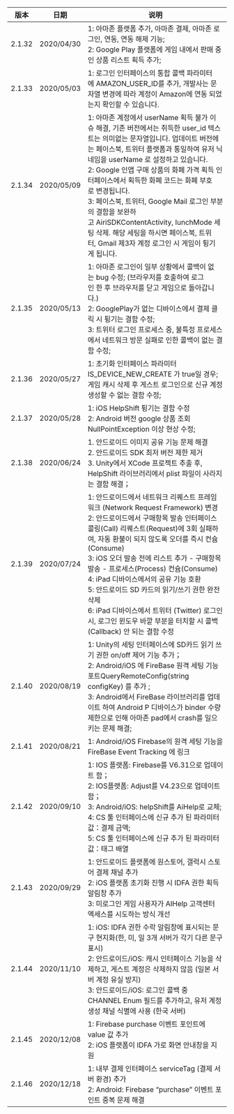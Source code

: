 |  版本   |  日期  |  说明 |
|  ----  | ----  |   ----  |
| 2.1.32  | 2020/04/30 | 1: 아마존 플랫폼 추가, 아마존 결제, 아마존 로그인, 연동, 연동 해제 기능;<br>2: Google Play 플랫폼에 게임 내에서 판매 중인 상품 리스트 획득 추가;  |
| 2.1.33  | 2020/05/03 | 1: 로그인 인터페이스의 통합 콜백 파라미터에 AMAZON_USER_ID를 추가, 개발사는 문자열 변경에 따라 계정이 Amazon에 연동 되었는지 확인할 수 있습니다.  |
| 2.1.34  | 2020/05/09 | 1: 아마존 계정에서 userName 획득 불가 이슈 해결, 기존 버전에서는 취득한 user_id 텍스트는 의미없는 문자열입니다. 업데이트 버전에는 페이스북, 트위터 플랫폼과 통일하여 유저 닉네임을 userName 로 설정하고 있습니다.<br> 2: Google 인앱 구매 상품의 화폐 가격 획득 인터페이스에서 획득한 화폐 코드는 화폐 부호로 변경됩니다.<br> 3: 페이스북, 트위터, Google Mail 로그인 부분의 결함을 보완하고 AiriSDKContentActivity, lunchMode 세팅 삭제. 해당 세팅을 하시면 페이스북, 트위터, Gmail 제3자 계정 로그인 시 ​​게임이 튕기게 됩니다. |
| 2.1.35  | 2020/05/13 | 1: 아마존 로그인이 일부 상황에서 콜백이 없는 bug 수정; (브라우저를 호출하여 로그인 한 후 브라우저를 닫고 게임으로 돌아갑니다.) <br>2: GooglePlay가 없는 디바이스에서 결제 클릭 시 튕기는 결함 수정;<br>3: 트위터 로그인 프로세스 중, 불특정 프로세스에서 네트워크 방문 실패로 인한 콜백이 없는 결함 수정;  |
| 2.1.36  | 2020/05/27 | 1: 초기화 인터페이스 파라미터 IS_DEVICE_NEW_CREATE 가 true일 경우; 게임 캐시 삭제 후 게스트 로그인으로 신규 계정 생성할 수 없는 결함 수정; |
| 2.1.37  | 2020/05/28 | 1: iOS HelpShift 튕기는 결함 수정<br>2: Android 버전 google 상품 조회 NullPointException 이상 현상 수정; |
| 2.1.38  | 2020/06/24 | 1. 안드로이드 이미지 공유 기능 문제 해결<br>2. 안드로이드 SDK 최저 버전 제한 제거<br>3. Unity에서 XCode 프로젝트 추출 후, HelpShift 라이브러리에서 plist 파일이 사라지는 결함 해결； |
| 2.1.39  | 2020/07/24 | 1: 안드로이드에서 네트워크 리퀘스트 프레임워크 (Network Request Framework) 변경<br>2: 안드로이드에서 구매항목 발송 인터페이스 콜링(Call) 리퀘스트(Request)에 3회 실패하여, 자동 환불이 되지 않도록 오더를 즉시 컨슘(Consume)<br>3: iOS 오더 발송 전에 리스트 추가 - 구매항목 발송 - 프로세스(Process) 컨슘(Consume) <br>4: iPad 디바이스에서의 공유 기능 호환<br>5: 안드로이드 SD 카드의 읽기/쓰기 권한 완전 삭제<br>6: iPad 디바이스에서 트위터 (Twitter) 로그인 시, 로그인 윈도우 바깥 부분을 터치할 시 콜백(Callback) 안 되는 결함 수정 |
| 2.1.40  | 2020/08/19 | 1: Unity의 세팅 인터페이스에 SD카드 읽기 쓰기 권한 on/off 제어 기능 추가；<br>2: Android/iOS 에 FireBase 원격 세팅 기능 포트QueryRemoteConfig(string configKey) 를 추가 ;<br>3: Android에서 FireBase 라이브러리를 업데이트 하여 Android P 디바이스가 binder 수량 제한으로 인해 아마존 pad에서 crash를 일으키는 문제 해결;|
| 2.1.41  | 2020/08/21 | 1: Android/iOS Firebase의 원격 세팅 기능을 FireBase Event Tracking 에 링크 |
| 2.1.42  | 2020/09/10 | 1: IOS 플랫폼: Firebase를 V6.31으로 업데이트 함；<br>2: IOS플랫폼: Adjust를 V4.23으로 업데이트 함；<br>3: Android/iOS: helpShift를 AiHelp로 교체;<br>4: CS 툴 인터페이스에 신규 추가 된 파라미터 값：결제 금액;<br>5: CS 툴 인터페이스에 신규 추가 된 파라미터 값：태그 배열|
| 2.1.43  | 2020/09/29 | 1: 안드로이드 플랫폼에 원스토어, 갤럭시 스토어 결제 채널 추가<br>2: iOS 플랫폼 초기화 진행 시 IDFA 권한 획득 알림창 추가<br>3: 미로그인 게임 사용자가 AIHelp 고객센터 엑세스를 시도하는 방식 개선 |
| 2.1.44  | 2020/11/10 | 1: iOS: IDFA 권한 수락 알림창에 표시되는 문구 현지화(한, 미, 일 3개 서버가 각기 다른 문구 표시)<br>2: 안드로이드/iOS: 캐시 인터페이스 기능을 삭제하고, 게스트 계정은 삭제하지 않음 (일본 서버 계정 유실 방지)<br>3: 안드로이드/iOS: 로그인 콜백 중 CHANNEL Enum 필드를 추가하고, 유저 계정 생성 채널 식별에 사용 (한국 서버) |
| 2.1.45  | 2020/12/08 | 1: Firebase purchase 이벤트 포인트에 value 값 추가<br>2: iOS 플랫폼이 IDFA 가로 화면 안내창을 지원 |
| 2.1.46  | 2020/12/18 | 1: 내부 결제 인터페이스 serviceTag (결제 서버 환경) 추가<br>2: Android: Firebase “purchase” 이벤트 포인트 중복 문제 해결 |